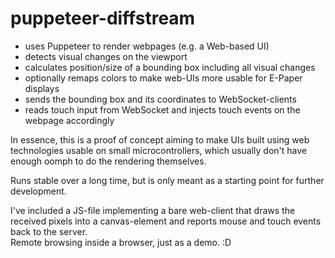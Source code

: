 # puppeteer-diffstream

* uses Puppeteer to render webpages (e.g. a Web-based UI)
* detects visual changes on the viewport
* calculates position/size of a bounding box including all visual changes
* optionally remaps colors to make web-UIs more usable for E-Paper displays
* sends the bounding box and its coordinates to WebSocket-clients
* reads touch input from WebSocket and injects touch events on the webpage accordingly

In essence, this is a proof of concept aiming to make UIs built using web technologies usable on small microcontrollers, which usually don't have enough oomph to do the rendering themselves.  

Runs stable over a long time, but is only meant as a starting point for further development.

I've included a JS-file implementing a bare web-client that draws the received pixels into a canvas-element and reports mouse and touch events back to the server.  
Remote browsing inside a browser, just as a demo. :D
